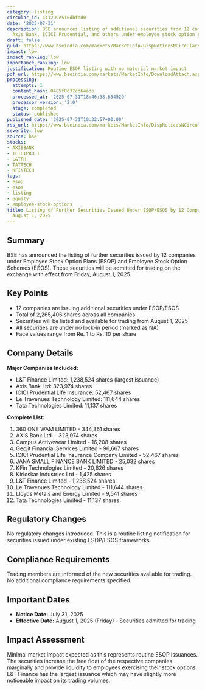 ```yaml
---
category: listing
circular_id: 441299e510dbfdd0
date: '2025-07-31'
description: BSE announces listing of additional securities from 12 companies including
  Axis Bank, ICICI Prudential, and others under employee stock option schemes.
draft: false
guid: https://www.bseindia.com/markets/MarketInfo/DispNoticesNCirculars.aspx?Noticeid={E904958E-022B-4243-AB7A-28BEC5B933F1}&noticeno=20250731-12&dt=07/31/2025&icount=12&totcount=60&flag=0
impact: low
impact_ranking: low
importance_ranking: low
justification: Routine ESOP listing with no material market impact
pdf_url: https://www.bseindia.com/markets/MarketInfo/DownloadAttach.aspx?id=20250731-12&attachedId=
processing:
  attempts: 1
  content_hash: 0485f0d37cd64adb
  processed_at: '2025-07-31T18:46:38.634529'
  processor_version: '2.0'
  stage: completed
  status: published
published_date: '2025-07-31T10:32:57+00:00'
rss_url: https://www.bseindia.com/markets/MarketInfo/DispNoticesNCirculars.aspx?Noticeid={E904958E-022B-4243-AB7A-28BEC5B933F1}&noticeno=20250731-12&dt=07/31/2025&icount=12&totcount=60&flag=0
severity: low
source: bse
stocks:
- AXISBANK
- ICICIPRULI
- L&TFH
- TATTECH
- KFINTECH
tags:
- esop
- esos
- listing
- equity
- employee-stock-options
title: Listing of Further Securities Issued Under ESOP/ESOS by 12 Companies Effective
  August 1, 2025
---
```


## Summary

BSE has announced the listing of further securities issued by 12 companies under Employee Stock Option Plans (ESOP) and Employee Stock Option Schemes (ESOS). These securities will be admitted for trading on the exchange with effect from Friday, August 1, 2025.

## Key Points

- 12 companies are issuing additional securities under ESOP/ESOS
- Total of 2,265,406 shares across all companies
- Securities will be listed and available for trading from August 1, 2025
- All securities are under no lock-in period (marked as NA)
- Face values range from Re. 1 to Rs. 10 per share

## Company Details

**Major Companies Included:**
- L&T Finance Limited: 1,238,524 shares (largest issuance)
- Axis Bank Ltd: 323,974 shares
- ICICI Prudential Life Insurance: 52,467 shares
- Le Travenues Technology Limited: 111,644 shares
- Tata Technologies Limited: 11,137 shares

**Complete List:**
1. 360 ONE WAM LIMITED - 344,361 shares
2. AXIS Bank Ltd. - 323,974 shares
3. Campus Activewear Limited - 16,208 shares
4. Geojit Financial Services Limited - 96,667 shares
5. ICICI Prudential Life Insurance Company Limited - 52,467 shares
6. JANA SMALL FINANCE BANK LIMITED - 25,032 shares
7. KFin Technologies Limited - 20,626 shares
8. Kirloskar Industries Ltd - 1,425 shares
9. L&T Finance Limited - 1,238,524 shares
10. Le Travenues Technology Limited - 111,644 shares
11. Lloyds Metals and Energy Limited - 9,541 shares
12. Tata Technologies Limited - 11,137 shares

## Regulatory Changes

No regulatory changes introduced. This is a routine listing notification for securities issued under existing ESOP/ESOS frameworks.

## Compliance Requirements

Trading members are informed of the new securities available for trading. No additional compliance requirements specified.

## Important Dates

- **Notice Date:** July 31, 2025
- **Effective Date:** August 1, 2025 (Friday) - Securities admitted for trading

## Impact Assessment

Minimal market impact expected as this represents routine ESOP issuances. The securities increase the free float of the respective companies marginally and provide liquidity to employees exercising their stock options. L&T Finance has the largest issuance which may have slightly more noticeable impact on its trading volumes.